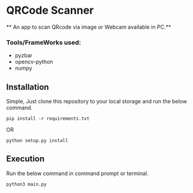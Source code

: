 # QRCode Scanner
** An app to scan QRcode via image or Webcam available in PC.**

### Tools/FrameWorks used:
 - pyzbar
 - opencv-python
 - numpy

## Installation
Simple, Just clone this repository to your local storage and run the below command.

` pip install -r requirements.txt `   

OR

` python setup.py install `

## Execution
Run the below command in command prompt or terminal.

`python3 main.py`
